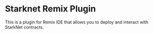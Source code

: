 # Starknet Remix Plugin

This is a plugin for Remix IDE that allows you to deploy and interact with StarkNet contracts.
